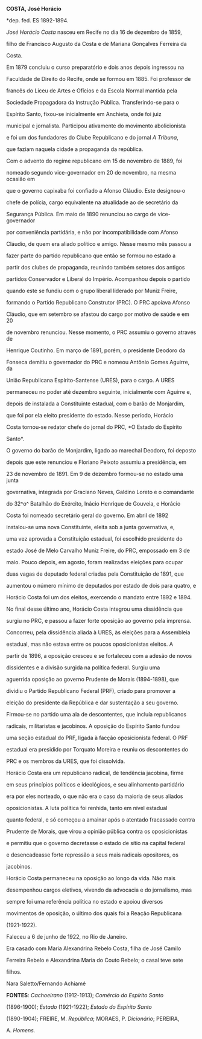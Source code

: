 **COSTA, José Horácio**



\*dep. fed. ES 1892-1894.



*José Horácio Costa* nasceu em Recife no dia 16 de dezembro de 1859,

filho de Francisco Augusto da Costa e de Mariana Gonçalves Ferreira da

Costa.



Em 1879 concluiu o curso preparatório e dois anos depois ingressou na

Faculdade de Direito do Recife, onde se formou em 1885. Foi professor de

francês do Liceu de Artes e Ofícios e da Escola Normal mantida pela

Sociedade Propagadora da Instrução Pública. Transferindo-se para o

Espírito Santo, fixou-se inicialmente em Anchieta, onde foi juiz

municipal e jornalista. Participou ativamente do movimento abolicionista

e foi um dos fundadores do Clube Republicano e do jornal *A Tribuna*,

que faziam naquela cidade a propaganda da república.



Com o advento do regime republicano em 15 de novembro de 1889, foi

nomeado segundo vice-governador em 20 de novembro, na mesma ocasião em

que o governo capixaba foi confiado a Afonso Cláudio. Este designou-o

chefe de polícia, cargo equivalente na atualidade ao de secretário da

Segurança Pública. Em maio de 1890 renunciou ao cargo de vice-governador

por conveniência partidária, e não por incompatibilidade com Afonso

Cláudio, de quem era aliado político e amigo. Nesse mesmo mês passou a

fazer parte do partido republicano que então se formou no estado a

partir dos clubes de propaganda, reunindo também setores dos antigos

partidos Conservador e Liberal do Império. Acompanhou depois o partido

quando este se fundiu com o grupo liberal liderado por Muniz Freire,

formando o Partido Republicano Construtor (PRC). O PRC apoiava Afonso

Cláudio, que em setembro se afastou do cargo por motivo de saúde e em 20

de novembro renunciou. Nesse momento, o PRC assumiu o governo através de

Henrique Coutinho. Em março de 1891, porém, o presidente Deodoro da

Fonseca demitiu o governador do PRC e nomeou Antônio Gomes Aguirre, da

União Republicana Espírito-Santense (URES), para o cargo. A URES

permaneceu no poder até dezembro seguinte, inicialmente com Aguirre e,

depois de instalada a Constituinte estadual, com o barão de Monjardim,

que foi por ela eleito presidente do estado. Nesse período, Horácio

Costa tornou-se redator chefe do jornal do PRC, *O Estado do Espírito

Santo*.



O governo do barão de Monjardim, ligado ao marechal Deodoro, foi deposto

depois que este renunciou e Floriano Peixoto assumiu a presidência, em

23 de novembro de 1891. Em 9 de dezembro formou-se no estado uma junta

governativa, integrada por Graciano Neves, Galdino Loreto e o comandante

do 32^o^ Batalhão do Exército, Inácio Henrique de Gouveia, e Horácio

Costa foi nomeado secretário geral do governo. Em abril de 1892

instalou-se uma nova Constituinte, eleita sob a junta governativa, e,

uma vez aprovada a Constituição estadual, foi escolhido presidente do

estado José de Melo Carvalho Muniz Freire, do PRC, empossado em 3 de

maio. Pouco depois, em agosto, foram realizadas eleições para ocupar

duas vagas de deputado federal criadas pela Constituição de 1891, que

aumentou o número mínimo de deputados por estado de dois para quatro, e

Horácio Costa foi um dos eleitos, exercendo o mandato entre 1892 e 1894.



No final desse último ano, Horácio Costa integrou uma dissidência que

surgiu no PRC, e passou a fazer forte oposição ao governo pela imprensa.

Concorreu, pela dissidência aliada à URES, às eleições para a Assembleia

estadual, mas não estava entre os poucos oposicionistas eleitos. A

partir de 1896, a oposição cresceu e se fortaleceu com a adesão de novos

dissidentes e a divisão surgida na política federal. Surgiu uma

aguerrida oposição ao governo Prudente de Morais (1894-1898), que

dividiu o Partido Republicano Federal (PRF), criado para promover a

eleição do presidente da República e dar sustentação a seu governo.

Firmou-se no partido uma ala de descontentes, que incluía republicanos

radicais, militaristas e jacobinos. A oposição do Espírito Santo fundou

uma seção estadual do PRF, ligada à facção oposicionista federal. O PRF

estadual era presidido por Torquato Moreira e reuniu os descontentes do

PRC e os membros da URES, que foi dissolvida.



Horácio Costa era um republicano radical, de tendência jacobina, firme

em seus princípios políticos e ideológicos, e seu alinhamento partidário

era por eles norteado, o que não era o caso da maioria de seus aliados

oposicionistas. A luta política foi renhida, tanto em nível estadual

quanto federal, e só começou a amainar após o atentado fracassado contra

Prudente de Morais, que virou a opinião pública contra os oposicionistas

e permitiu que o governo decretasse o estado de sítio na capital federal

e desencadeasse forte repressão a seus mais radicais opositores, os

jacobinos.



Horácio Costa permaneceu na oposição ao longo da vida. Não mais

desempenhou cargos eletivos, vivendo da advocacia e do jornalismo, mas

sempre foi uma referência política no estado e apoiou diversos

movimentos de oposição, o último dos quais foi a Reação Republicana

(1921-1922).



Faleceu a 6 de junho de 1922, no Rio de Janeiro.



Era casado com Maria Alexandrina Rebelo Costa, filha de José Camilo

Ferreira Rebelo e Alexandrina Maria do Couto Rebelo; o casal teve sete

filhos.



Nara Saletto/Fernando Achiamé



**FONTES**: *Cachoeirano* (1912-1913); *Comércio do Espírito Santo*

(1896-1900); *Estado* (1921-1922); *Estado do Espírito Santo*

(1890-1904); FREIRE, M. *República*; MORAES, P. *Dicionário*; PEREIRA,

A. *Homens.*

